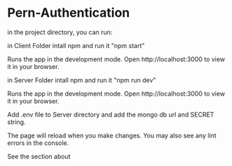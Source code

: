 # Pern-Authentication

in the project directory, you can run:

in Client Folder intall npm and run it "npm start"

Runs the app in the development mode.
Open http://localhost:3000 to view it in your browser.

in Server Folder intall npm and run it "npm run dev"

Runs the app in the development mode.
Open http://localhost:3000 to view it in your browser.

Add .env file to Server directory and add the mongo db url and SECRET string.

The page will reload when you make changes.
You may also see any lint errors in the console.






See the section about
